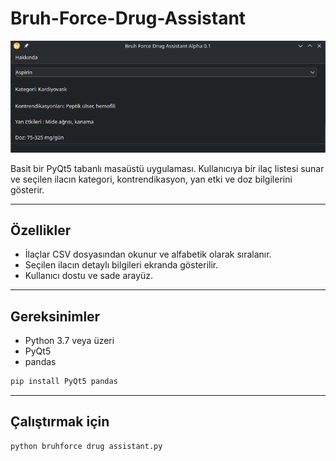 # Bruh-Force-Drug-Assistant

![Uygulama Ekran Görüntüsü](image.png)

Basit bir PyQt5 tabanlı masaüstü uygulaması. Kullanıcıya bir ilaç listesi sunar ve seçilen ilacın kategori, kontrendikasyon, yan etki ve doz bilgilerini gösterir.

---

## Özellikler
- İlaçlar CSV dosyasından okunur ve alfabetik olarak sıralanır.
- Seçilen ilacın detaylı bilgileri ekranda gösterilir.
- Kullanıcı dostu ve sade arayüz.

---

## Gereksinimler

- Python 3.7 veya üzeri
- PyQt5
- pandas

```bash
pip install PyQt5 pandas
```

---
## Çalıştırmak için
```bash
python bruhforce drug assistant.py
```
